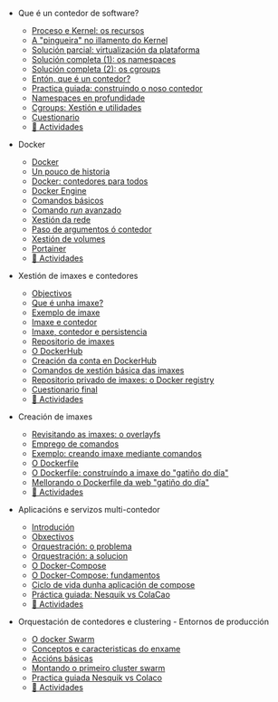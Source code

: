 - Que é un contedor de software?
  - [Proceso e Kernel: os recursos](./01_que_e_un_contedor_de_software/01_procesos_e_kernel.md)
  - [A "pingueira" no illamento do Kernel](./01_que_e_un_contedor_de_software/02_a_pingueira.md)
  - [Solución parcial: virtualización da plataforma](./01_que_e_un_contedor_de_software/03_solucion_parcial.md)
  - [Solución completa (1): os namespaces](./01_que_e_un_contedor_de_software/04_solucion_completa_1.md)
  - [Solución completa (2): os cgroups](./01_que_e_un_contedor_de_software/05_solucion_completa_2.md)
  - [Entón, que é un contedor?](./01_que_e_un_contedor_de_software/06_enton_que_e_un_contedor.md)
  - [Practica guiada: construindo o noso contedor](./01_que_e_un_contedor_de_software/07_practica_guiada_construindo_o_noso_contedor.md)
  - [Namespaces en profundidade](./01_que_e_un_contedor_de_software/08_namespaces_en_profundidade.md)
  - [Cgroups: Xestión e utilidades](./01_que_e_un_contedor_de_software/09_cgroups_xestion_e_utilidades.md)
  - [Cuestionario](./01_que_e_un_contedor_de_software/10_cuestionario.md)
  - [📝 Actividades](./00_actividades/01_modulo_1.md)

- Docker
  - [Docker](./02_docker/01_docker.md)
  - [Un pouco de historia](./02_docker/02_un_pouco_de_historia.md)
  - [Docker: contedores para todos](./02_docker/03_docker_contedores_para_todos.md)
  - [Docker Engine](./02_docker/04_docker_engine.md)
  - [Comandos básicos](./02_docker/05_comandos_basicos.md)
  - [Comando _run_ avanzado](./02_docker/06_comando_run_avanzado.md)
  - [Xestión da rede](./02_docker/07_xestion_da_rede.md)
  - [Paso de argumentos ó contedor](./02_docker/08_paso_de_argumentos_o_contedor.md)
  - [Xestión de volumes](./02_docker/09_xestion_de_volumes.md)
  - [Portainer](./02_docker/10_portainer.md)
  - [📝 Actividades](./00_actividades/02_modulo_2.md)

- Xestión de imaxes e contedores
  - [Objectivos](./03_xestion_de_imaxes_e_contedores/01_obxectivos.md)
  - [Que é unha imaxe?](./03_xestion_de_imaxes_e_contedores/02_que_e_unha_imaxe.md)
  - [Exemplo de imaxe](./03_xestion_de_imaxes_e_contedores/03_exemplo_de_imaxe.md)
  - [Imaxe e contedor](./03_xestion_de_imaxes_e_contedores/04_imaxe_e_contedor.md)
  - [Imaxe, contedor e persistencia](./03_xestion_de_imaxes_e_contedores/05_imaxe_contedor_e_persistencia.md)
  - [Repositorio de imaxes](./03_xestion_de_imaxes_e_contedores/06_repositorio_de_imaxes.md)
  - [O DockerHub](./03_xestion_de_imaxes_e_contedores/07_o_dockerhub.md)
  - [Creación da conta en DockerHub](./03_xestion_de_imaxes_e_contedores/08_creacion_de_conta_en_dockerhub.md)
  - [Comandos de xestión básica das imaxes](./03_xestion_de_imaxes_e_contedores/09_comandos_de_xestion_basica_das_imaxes.md)
  - [Repositorio privado de imaxes: o Docker registry](./03_xestion_de_imaxes_e_contedores/10_repositorio_privado_de_imaxes_o_docker_registry.md)
  - [Cuestionario final](./03_xestion_de_imaxes_e_contedores/11_cuestironario_final.md)
  - [📝 Actividades](./00_actividades/03_modulo_3.md)

- Creación de imaxes
  - [Revisitando as imaxes: o overlayfs](./04_creacion_de_imaxes/01_revisando_as_imaxes_o_overlayfs.md)
  - [Emprego de comandos](./04_creacion_de_imaxes/02_emprego_de_comandos.md)
  - [Exemplo: creando imaxe mediante comandos](./04_creacion_de_imaxes/03_exemplo_creando_imaxe_maediante_comandos.md)
  - [O Dockerfile](./04_creacion_de_imaxes/04_o_dockerfile.md)
  - [O Dockerfile: construíndo a imaxe do "gatiño do día"](./04_creacion_de_imaxes/05_o_dockerfile_construindo_a_imaxe_do_gatinho_do_dia.md)
  - [Mellorando o Dockerfile da web "gatiño do día"](./04_creacion_de_imaxes/06_mellorando_o_dockerfile_de_web_gatinho_do_dia.md)
  - [📝 Actividades](./00_actividades/04_modulo_4.md)

- Aplicacións e servizos multi-contedor
  - [Introdución](./05_aplicacions_e_servizos_multicontedor/01_introducion.md)
  - [Obxectivos](./05_aplicacions_e_servizos_multicontedor/02_obxectivos.md)
  - [Orquestración: o problema](./05_aplicacions_e_servizos_multicontedor/03_orquestracion_o_problema.md)
  - [Orquestración: a solucion](./05_aplicacions_e_servizos_multicontedor/04_orquestracion_a_solucion.md)
  - [O Docker-Compose](./05_aplicacions_e_servizos_multicontedor/05_o_docker-conpose.md)
  - [O Docker-Compose: fundamentos](./05_aplicacions_e_servizos_multicontedor/06_o_docker-compose_fundamentos.md)
  - [Ciclo de vida dunha aplicación de compose](./05_aplicacions_e_servizos_multicontedor/07_cilo_de_vida_dunha_aplicacion_de_compose.md)
  - [Práctica guiada: Nesquik vs ColaCao](./05_aplicacions_e_servizos_multicontedor/08_practica_guiada_nesquik_vs_colacao.md)
  - [📝 Actividades](./00_actividades/05_modulo_5.md)

- Orquestación de contedores e clustering - Entornos de producción
  - [O docker Swarm](./06_docker_swarm/01_o_docker_swarm.md)
  - [Conceptos e caracteristicas do enxame](./06_docker_swarm/02_conceptos_e_caracteristicas_do_enxame.md)
  - [Accións básicas](./06_docker_swarm/03_accions_basicas.md)
  - [Montando o primeiro cluster swarm](./06_docker_swarm/04_montando_o_primeiro_cluster_swarm.md)
  - [Practica guiada Nesquik vs Colaco](./06_docker_swarm/05_practica_guiada_nesquik_vs_colacao.md)
  - [📝 Actividades](./00_actividades/06_modulo_6.md)
